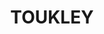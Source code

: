 ---
lastmod: '2025-04-06T06:05:20+00:00'
latitude: -33.285097
layout: suburb
longitude: 151.556223
postcode: '2263'
state: NSW
title: TOUKLEY
url: /nsw/toukley/
---